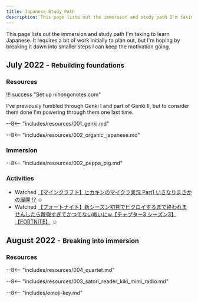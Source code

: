 ```yaml
---
title: Japanese Study Path
description: This page lists out the immersion and study path I'm taking to learn Japanese.
---
```


This page lists out the immersion and study path I'm taking to learn Japanese. It requires a bit of work initially to plan out, but I'm hoping by breaking it down into smaller steps I can keep the motivation going.

## July 2022 - <small>Rebuilding foundations</small>

### Resources

!!! success "Set up nihongonotes.com"

I've previously fumbled through Genki I and part of Genki II, but to consider them done I'm powering through them one last time.

--8<-- "includes/resources/001_genki.md"

--8<-- "includes/resources/002_organic_japanese.md"

### Immersion

--8<-- "includes/resources/002_peppa_pig.md"

### Activities

* Watched <a href="https://www.youtube.com/watch?v=O4vG1_Sa9VE&list=PLlojrgR2BiEdK3RL-amYF-nQ5y5LwhUlt" target="_blank">【マインクラフト】ヒカキンのマイクラ実況 Part1 いきなりまさかの展開 !?</a> :relaxed:
* Watched <a href="https://www.youtube.com/watch?v=GZutpd2e2kU" target="_blank">【フォートナイト】新シーズン初見でビクロイするまで終われませんしたら敵強すぎてかつてない戦いにw【チャプター3 シーズン3】【FORTNITE】</a> :relaxed:


## August 2022 - <small>Breaking into immersion</small>

### Resources

--8<-- "includes/resources/004_quartet.md"

--8<-- "includes/resources/003_satori_reader_kiki_mimi_radio.md"

--8<-- "includes/emoji-key.md"